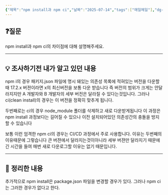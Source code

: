 ```yaml
---
{"제목":"npm install과 npm ci","날짜":"2025-07-14","tags":["매일메일"],"dg-publish":true,"permalink":"/매일메일/25년7월/npm install과 npm ci/","dgPassFrontmatter":true,"created":"2025-07-14T08:31:33.558+09:00","updated":"2025-07-14T09:02:40.348+09:00"}
---
```


 ## ❓질문

npm install과 npm ci의 차이점에 대해 설명해주세요.

---
## 💡 조사하기전 내가 알고 있던 내용

npm i의 경우 패키지.json 파일에 명시 돼있는 의존성 목록에 적혀있는 버전을 다운할때 17.2.x 버젼이라면 x의 최신버전을 보통 다운 받습니다 즉 버전의 범위가 크게는 안달라지지만 A 개발자와 B 개발자의 세부 버전은 달라질 수 있다는것입니다. 그러나 ci(clean install)의 경우는 이 버전을 정확히 맞추게 됩니다.

두번째로는 ci의 경우 node_module 폴더를 삭제하고 새로 다운받게됩니다 이 과정은 npm install 과정보다는 길어질 수 있으나 이전 설치되어있던 의존성간의 충돌을 방지할 수 있습니다

보통 이런 엄격한 npm ci의 경우는 CI/CD 과정에서 주로 사용합니다. 이유는 두번째의 이유때문에 그렇습니다 큰 버젼에서 달라지는것이아니라 세부 버젼만 달라지기 때문에 긴 시간을 들여 매번 새로 다운로그할 이유는 없기 때문입니다.

---
## 🏫 정리한 내용

추가적으로 npm install은 package.json 파일을 변경할 경우가 있다. 그러나 npm ci 는 그러한 경우가 없다고 한다. 
